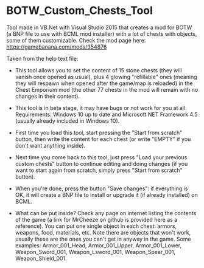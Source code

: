 # BOTW_Custom_Chests_Tool

Tool made in VB.Net with Visual Studio 2015 that creates a mod for BOTW (a BNP file to use with BCML mod installer) with a lot of chests with objects, some of them customizable. Check the mod page here: https://gamebanana.com/mods/354876

Taken from the help text file:

* This tool allows you to set the content of 15 stone chests (they will vanish once opened as usual), plus 4 glowing "refillable" ones (meaning they will respawn when opened after the game/map is reloaded) in the Chest Emporium mod (the other 77 chests in the mod will remain with no changes in their content).

* This tool is in beta stage, it may have bugs or not work for you at all. Requirements: Windows 10 up to date and Microsoft NET Framework 4.5 (usually already included in Windows 10).

* First time you load this tool, start pressing the "Start from scratch" button, then write the content for each chest (or write "EMPTY" if you don't want anything inside).

* Next time you come back to this tool, just press "Load your previous custom chests" button to continue editing and doing changes (if you want to start again from scratch, simply press "Start from scratch" button).

* When you're done, press the button "Save changes": if everything is OK, it will create a BNP file to install or upgrade it (if already installed) on BCML.

* What can be put inside? Check any page on internet listing the contents of the game (a link for MrCheeze on github is provided here as a reference). You can put one single object in each chest: armors, weapons, food, materials, etc. Note there are objects that won't work, usually these are the ones you can't get in anyway in the game. Some examples: Armor_001_Head, Armor_001_Upper, Armor_001_Lower, Weapon_Sword_001, Weapon_Lsword_001, Weapon_Spear_001, Weapon_Shield_001.
